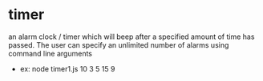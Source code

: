 # timer

an alarm clock / timer which will beep after a specified amount of time has passed. The user can specify an unlimited
number of alarms using command line arguments

* ex: node timer1.js 10 3 5 15 9
